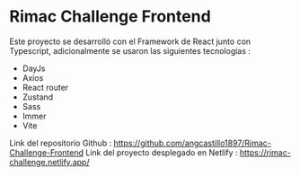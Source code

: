 # Rimac Challenge Frontend

Este proyecto se desarrolló con el Framework de React junto con Typescript, adicionalmente se usaron las siguientes tecnologías : 

- DayJs
- Axios
- React router
- Zustand
- Sass
- Immer
- Vite

Link del repositorio Github : https://github.com/angcastillo1897/Rimac-Challenge-Frontend
Link del proyecto desplegado en Netlify : https://rimac-challenge.netlify.app/
